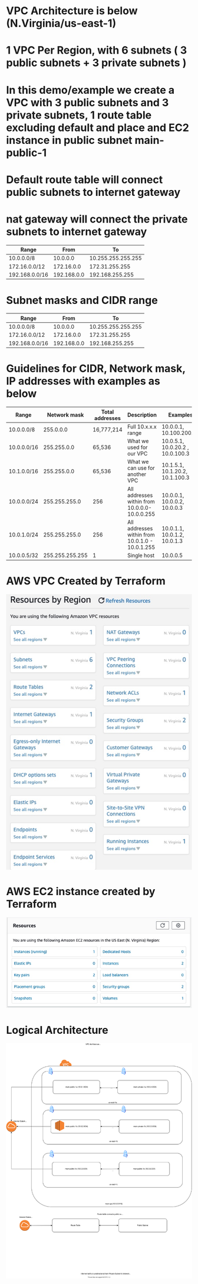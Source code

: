 # VPC Architecture is below (N.Virginia/us-east-1)

# 1 VPC Per Region, with 6 subnets ( 3 public subnets + 3 private subnets )

# In this demo/example we create a VPC with 3 public subnets and 3 private subnets, 1 route table excluding default and place and EC2 instance in public subnet main-public-1

# Default route table will connect public subnets to internet gateway

# nat gateway will connect the private subnets to internet gateway

| Range          | From        | To                 |
| -------------- | ----------- | ------------------ |
| 10.0.0.0/8     | 10.0.0.0    | 10.255.255.255.255 |
| 172.16.0.0/12  | 172.16.0.0  | 172.31.255.255     |
| 192.168.0.0/16 | 192.168.0.0 | 192.168.255.255    |

# Subnet masks and CIDR range

| Range          | From        | To                 |
| -------------- | ----------- | ------------------ |
| 10.0.0.0/8     | 10.0.0.0    | 10.255.255.255.255 |
| 172.16.0.0/12  | 172.16.0.0  | 172.31.255.255     |
| 192.168.0.0/16 | 192.168.0.0 | 192.168.255.255    |

# Guidelines for CIDR, Network mask, IP addresses with examples as below

| Range       | Network mask    | Total addresses | Description                                     | Examples                         |
| ----------- | --------------- | --------------- | ----------------------------------------------- | -------------------------------- |
| 10.0.0.0/8  | 255.0.0.0       | 16,777,214      | Full 10.x.x.x range                             | 10.0.0.1, 10.100.200.20          |
| 10.0.0.0/16 | 255.255.0.0     | 65,536          | What we used for our VPC                        | 10.0.5.1, 10.0.20.2 , 10.0.100.3 |
| 10.1.0.0/16 | 255.255.0.0     | 65,536          | What we can use for another VPC                 | 10.1.5.1, 10.1.20.2, 10.1.100.3  |
| 10.0.0.0/24 | 255.255.255.0   | 256             | All addresses within from 10.0.0.0-10.0.0.255   | 10.0.0.1, 10.0.0.2, 10.0.0.3     |
| 10.0.1.0/24 | 255.255.255.0   | 256             | All addresses within from 10.0.1.0 - 10.0.1.255 | 10.0.1.1, 10.0.1.2, 10.0.1.3     |
| 10.0.0.5/32 | 255.255.255.255 | 1               | Single host                                     | 10.0.0.5                         |

# AWS VPC Created by Terraform

![alt](./VPC-AWS.jpg)

# AWS EC2 instance created by Terraform

![alt](./EC2-VPC.jpg)

# Logical Architecture

![alt](./vpc.drawio.svg)
